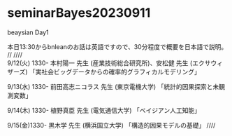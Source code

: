 # seminarBayes20230911
beaysian Day1

本日13:30からbnleanのお話は英語ですので、30分程度で概要を日本語で説明。
//
////    
9/12(火) 1330- 本村陽一 先生 (産業技術総合研究所)、安松健 先生 (エクサウィザーズ) 
「実社会ビッグデータからの確率的グラフィカルモデリング」


9/13(水) 1330- 前田高志ニコラス 先生 (東京電機大学)
「統計的因果探索と未観測変数」


9/14(木) 1330- 植野真臣 先生 (電気通信大学)
「ベイジアン人工知能」


9/15(金)1330- 黒木学 先生 (横浜国立大学)
「構造的因果モデルの基礎」
////

